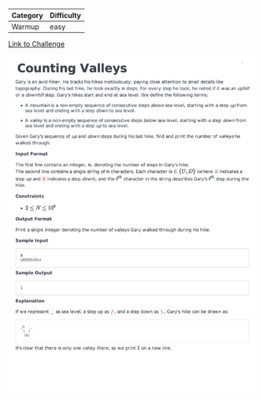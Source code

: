 | Category | Difficulty |
| -------- | ---------- |
| Warmup   | easy       |

[Link to Challenge](https://www.hackerrank.com/challenges/counting-valleys/problem)

![Description](./Description.png)

